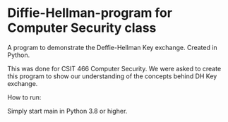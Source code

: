 # Diffie-Hellman-program for Computer Security class
A program to demonstrate the Deffie-Hellman Key exchange. Created in Python.

This was done for CSIT 466 Computer Security. We were asked to create this program to show our understanding of the concepts behind DH Key exchange.

How to run:

Simply start main in Python 3.8 or higher.
